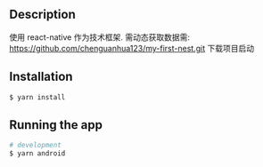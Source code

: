 ## Description

使用 react-native 作为技术框架.
需动态获取数据需: https://github.com/chenguanhua123/my-first-nest.git 下载项目启动

## Installation

```bash
$ yarn install
```

## Running the app

```bash
# development
$ yarn android